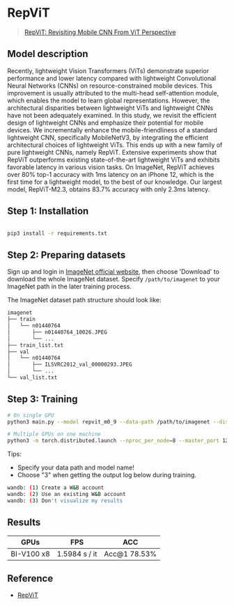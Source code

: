 # RepViT 
> [RepViT: Revisiting  Mobile CNN From ViT Perspective](https://arxiv.org/abs/2307.09283)

<!-- [ALGORITHM] -->

## Model description

Recently, lightweight Vision Transformers (ViTs) demonstrate superior performance and lower latency compared with lightweight Convolutional Neural Networks (CNNs) on resource-constrained mobile devices. This improvement is usually attributed to the multi-head self-attention module, which enables the model to learn global representations. However, the architectural disparities between lightweight ViTs and lightweight CNNs have not been adequately examined. In this study, we revisit the efficient design of lightweight CNNs and emphasize their potential for mobile devices. We incrementally enhance the mobile-friendliness of a standard lightweight CNN, specifically MobileNetV3, by integrating the efficient architectural choices of lightweight ViTs. This ends up with a new family of pure lightweight CNNs, namely RepViT. Extensive experiments show that RepViT outperforms existing state-of-the-art lightweight ViTs and exhibits favorable latency in various vision tasks. On ImageNet, RepViT achieves over 80\% top-1 accuracy with 1ms latency on an iPhone 12, which is the first time for a lightweight model, to the best of our knowledge. Our largest model, RepViT-M2.3, obtains 83.7\% accuracy with only 2.3ms latency.

## Step 1: Installation

```bash

pip3 install -r requirements.txt

```

## Step 2: Preparing datasets

Sign up and login in [ImageNet official website](https://www.image-net.org/index.php), then choose 'Download' to download the whole ImageNet dataset. Specify `/path/to/imagenet` to your ImageNet path in the later training process.

The ImageNet dataset path structure should look like:

```bash
imagenet
├── train
│   └── n01440764
│       ├── n01440764_10026.JPEG
│       └── ...
├── train_list.txt
├── val
│   └── n01440764
│       ├── ILSVRC2012_val_00000293.JPEG
│       └── ...
└── val_list.txt
```

## Step 3: Training

```bash
# On single GPU
python3 main.py --model repvit_m0_9 --data-path /path/to/imagenet --dist-eval

# Multiple GPUs on one machine
python3 -m torch.distributed.launch --nproc_per_node=8 --master_port 12346 --use_env main.py --model repvit_m0_9 --data-path /path/to/imagenet --dist-eval
```
Tips: 
- Specify your data path and model name! 
- Choose "3" when getting the output log below during training.

```bash
wandb: (1) Create a W&B account
wandb: (2) Use an existing W&B account
wandb: (3) Don't visualize my results
```

## Results
|GPUs|FPS|ACC|
|:---:|:---:|:---:|
|BI-V100 x8|1.5984 s / it| Acc@1 78.53% |

## Reference
- [RepViT](https://github.com/THU-MIG/RepViT/tree/4df6086a198bc1c7278ed1124b6f6409ff42148c)
